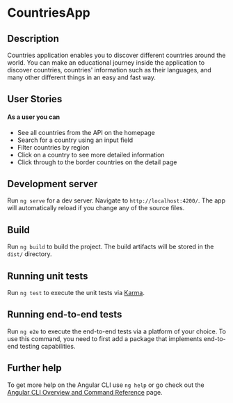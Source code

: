 # CountriesApp

## Description

Countries application enables you to discover different countries around the world. You can make an educational journey inside the application to discover countries, countries' information such as their languages, and many other different things in an easy and fast way.

## User Stories

#### As a user you can

* See all countries from the API on the homepage
* Search for a country using an input field
* Filter countries by region
* Click on a country to see more detailed information
* Click through to the border countries on the detail page


## Development server

Run `ng serve` for a dev server. Navigate to `http://localhost:4200/`. The app will automatically reload if you change any of the source files.

## Build

Run `ng build` to build the project. The build artifacts will be stored in the `dist/` directory.

## Running unit tests

Run `ng test` to execute the unit tests via [Karma](https://karma-runner.github.io).

## Running end-to-end tests

Run `ng e2e` to execute the end-to-end tests via a platform of your choice. To use this command, you need to first add a package that implements end-to-end testing capabilities.

## Further help

To get more help on the Angular CLI use `ng help` or go check out the [Angular CLI Overview and Command Reference](https://angular.io/cli) page.
